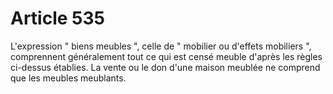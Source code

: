 # Article 535

<p>L'expression " biens meubles ", celle de " mobilier ou d'effets mobiliers ", comprennent généralement tout ce qui est censé meuble d'après les règles ci-dessus établies. La vente ou le don d'une maison meublée ne comprend que les meubles meublants.</p>